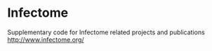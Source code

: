 # Infectome
Supplementary code for Infectome related projects and publications http://www.infectome.org/
